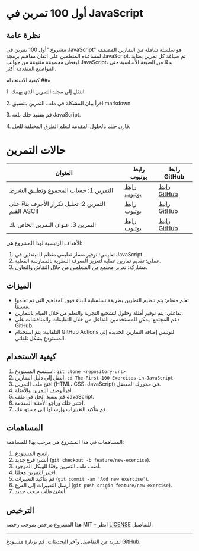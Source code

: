 أول 100 تمرين في JavaScript
===========================

نظرة عامة
---------

مشروع "أول 100 تمرين في JavaScript" هو سلسلة شاملة من التمارين المصممة لمساعدة المتعلمين على اتقان مفاهيم برمجة JavaScript. تم صياغة كل تمرين بعناية ليغطي مجموعة متنوعة من جوانب JavaScript، بدءًا من الصيغة الأساسية حتى المواضيع المتقدمة أكثر.

ه## كيفية الاستخدام

1\. انتقل إلى مجلد التمرين الذي يهمك.

2\. اقرأ بيان المشكلة في ملف التمرين بتنسيق markdown.

3\. قم بتنفيذ حلك بلغة JavaScript.

4\. قارن حلك بالحلول المقدمة لتعلم الطرق المختلفة للحل.
# حالات التمرين

| العنوان | رابط يوتيوب | رابط GitHub |
|---------|--------------|--------------|
| التمرين 1: حساب المجموع وتطبيق الشرط | [رابط يوتيوب](https://www.youtube.com/watch?v=YOUR_YOUTUBE_VIDEO_ID) | [رابط GitHub](https://github.com/kerrasdev/-100-JavaScript/100/001/indix.html) |
| التمرين 2: تحليل تكرار الأحرف بناءً على القيم ASCII | [رابط يوتيوب](https://www.youtube.com/watch?v=YOUR_YOUTUBE_VIDEO_ID) | [رابط GitHub](https://github.com/kerrasdev/-100-JavaScript/100/002/indix.html) |
| التمرين 3: عنوان التمرين الخاص بك | [رابط يوتيوب](https://www.youtube.com/watch?v=YOUR_YOUTUBE_VIDEO_ID) | [رابط GitHub](https://github.com/kerrasdev/-100-JavaScript/100/003/indix.html) |

الأهداف الرئيسية لهذا المشروع هي:

1.  تعليمي: توفير مسار تعليمي منظم للمبتدئين في JavaScript.
2.  عملي: تقديم تمارين عملية لتعزيز المعرفة النظرية بالممارسة الفعلية.
3.  مشاركة: تعزيز مجتمع من المتعلمين من خلال النقاش والتعاون.

الميزات
-------

-   تعلم منظم: يتم تنظيم التمارين بطريقة تسلسلية للبناء فوق المفاهيم التي تم تعلمها مسبقاً.
-   تفاعلي: يتم توفير أمثلة وحلول لتشجيع التجربة والتعلم من خلال القيام بالتمارين.
-   دعم المجتمع: يمكن للمستخدمين التفاعل من خلال التعليقات والمناقشات على GitHub.
-   التلقائية: يتم استخدام GitHub Actions لتوتيس إضافة التمارين الجديدة إلى المستودع بشكل تلقائي.

كيفية الاستخدام
---------------

1.  استنسخ المستودع: `git clone <repository-url>`
2.  انتقل إلى دليل التمارين: `cd The-First-100-Exercises-in-JavaScript`
3.  افتح ملف التمرين (HTML، CSS، JavaScript) في محررك المفضل.
4.  اقرأ وصف التمرين والأمثلة.
5.  قم بتنفيذ الحل في ملف JavaScript.
6.  اختبر حلك وراجع الأمثلة المقدمة.
7.  قم بتأكيد التغييرات وإرسالها إلى مستودعك.

المساهمات
---------

المساهمات في هذا المشروع هي مرحب بها! للمساهمة:

1.  انسخ المستودع.
2.  أنشئ فرع جديد (`git checkout -b feature/new-exercise`).
3.  أضف ملف التمرين وفقًا للهيكل الموجود.
4.  اختبر التمرين محليًا.
5.  قم بتأكيد التغييرات (`git commit -am 'Add new exercise'`).
6.  أرسل التغييرات إلى الفرع (`git push origin feature/new-exercise`).
7.  أنشئ طلب سحب جديد.

الترخيص
-------

هذا المشروع مرخص بموجب رخصة MIT - انظر [LICENSE](https://chatgpt.com/c/LICENSE) للتفاصيل.

* * * * *

لمزيد من التفاصيل وآخر التحديثات، قم بزيارة [مستودع GitHub](https://chatgpt.com/c/repository-url).
